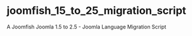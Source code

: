 joomfish_15_to_25_migration_script
==================================

A Joomfish Joomla 1.5 to 2.5 - Joomla Language Migration Script